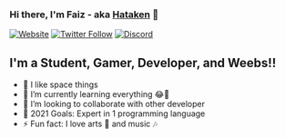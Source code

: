### Hi there, I'm Faiz - aka [Hataken][website] 👋

[![Website](https://img.shields.io/website?label=listanime.eu.org&style=for-the-badge&url=https%3A%2F%2Fwww.listanime.eu.org)](https://www.listanime.eu.org)
[![Twitter Follow](https://img.shields.io/twitter/follow/Hataken16?color=1DA1F2&logo=twitter&style=for-the-badge)](https://twitter.com/intent/follow?original_referer=https%3A%2F%2Fgithub.com%2FHataken16&screen_name=Hataken16)
[![Discord](https://img.shields.io/discord/367241960043315211?label=JOIN%20MY%20SERVER&logo=Discord&style=for-the-badge)](https://top.gg/servers/367241960043315211)

## I'm a Student, Gamer, Developer, and Weebs!!

- 🔭 I like space things
- 🌱 I’m currently learning everything 😂🤣
- 👯 I’m looking to collaborate with other developer
- 🥅 2021 Goals: Expert in 1 programming language
- ⚡ Fun fact: I love arts 🎨 and music 🎶

<br />
<br />

[website]: https://www.listanime.eu.org
